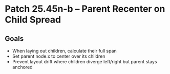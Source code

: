 # Patch 25.45n-b – Parent Recenter on Child Spread

## Goals
- When laying out children, calculate their full span
- Set parent node.x to center over its children
- Prevent layout drift where children diverge left/right but parent stays anchored

